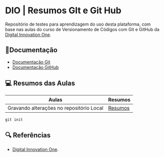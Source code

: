# DIO | Resumos GIt e Git Hub

Repositório de testes para aprendizagem do uso desta plataforma, com base nas aulas do curso de Versionamento de Códigos com Git e GitHub da [Digital Innovation One](https://www.dio.me).

## 📃Documentação
- [Documentação Git](https://git-scm.com/doc)
- [Documentação GitHub](https://docs.github.com/)

## 💻 Resumos das Aulas

| Aulas | Resumos |
|-------|---------|
| Gravando alterações no repositório Local | [Resumos]() |

```
git init
```

## 🔍 Referências
- [Digital Innovation One](https://www.dio.me).
